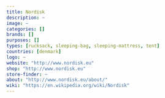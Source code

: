 ```yaml
---
title: Nordisk
description: ~
image: ~
categories: []
brands: []
purposes: []
types: [rucksack, sleeping-bag, sleeping-mattress, tent]
countries: [denmark]
logo: ~
website: "http://www.nordisk.eu"
shop: "http://www.nordisk.eu"
store-finder: ~
about: "http://www.nordisk.eu/about/"
wiki: "https://en.wikipedia.org/wiki/Nordisk"
---
```

